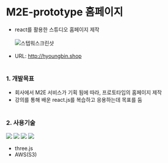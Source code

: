 # M2E-prototype 홈페이지
* react를 활용한 스튜디오 홈페이지 제작
<br/><br/>
![스텝워스크린샷](https://user-images.githubusercontent.com/108599126/219304142-4fd0bb6f-4ed1-46f2-a291-5fefead1241d.PNG)
<br/><br/>
* URL: http://hyoungbin.shop
<br/><br/>

### 1. 개발목표   
* 회사에서 M2E 서비스가 기획 됨에 따라, 프로토타입의 홈페이지 제작   
* 강의를 통해 배운 react.js를 복습하고 응용하는데 목표를 둠
<br/><br/>

### 2. 사용기술
<img src="https://img.shields.io/badge/javascript-F7DF1E?style=flat&logo=javascript&logoColor=black"> 
<img src="https://img.shields.io/badge/css-1572B6?style=flat&logo=css3&logoColor=white">
<img src="https://img.shields.io/badge/react-61DAFB?style=flat&logo=react&logoColor=black"> 
<img src="https://img.shields.io/badge/three.js-000000?style=flat&logo=three.js&logoColor=white"> 

* three.js
* AWS(S3)
<br/><br/>


